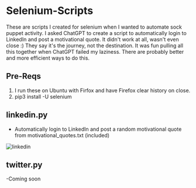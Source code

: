 # Selenium-Scripts

These are scripts I created for selenium when I wanted to automate sock puppet activity. I asked ChatGPT to create a script to automatically login to LinkedIn and post a motivational quote. It didn't work at all, wasn't even close :)  They say it's the journey, not the destination.  It was fun pulling all this together when ChatGPT failed my laziness. There are probably better and more efficient ways to do this.

## Pre-Reqs
1. I run these on Ubuntu with Firfox and have Firefox clear history on close.
2. pip3 install -U selenium

## linkedin.py
- Automatically login to LinkedIn and post a random motivational quote from motivational_quotes.txt (included)

![linkedin](https://user-images.githubusercontent.com/119519651/229231199-000c7ba4-c112-480f-9447-a8a1a108142b.gif)


## twitter.py
-Coming soon

